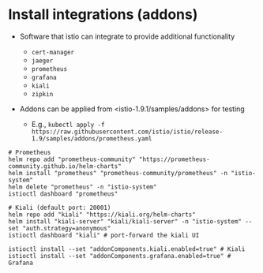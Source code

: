 # Install integrations (addons)

- Software that istio can integrate to provide additional functionality
  - `cert-manager`
  - `jaeger`
  - `prometheus`
  - `grafana`
  - `kiali`
  - `zipkin`

- Addons can be applied from <istio-1.9.1/samples/addons> for testing
  - E.g., `kubectl apply -f https://raw.githubusercontent.com/istio/istio/release-1.9/samples/addons/prometheus.yaml`

```shell
# Prometheus
helm repo add "prometheus-community" "https://prometheus-community.github.io/helm-charts"
helm install "prometheus" "prometheus-community/prometheus" -n "istio-system"
helm delete "prometheus" -n "istio-system"
istioctl dashboard "prometheus"

# Kiali (default port: 20001)
helm repo add "kiali" "https://kiali.org/helm-charts"
helm install "kiali-server" "kiali/kiali-server" -n "istio-system" --set "auth.strategy=anonymous"
istioctl dashboard "kiali" # port-forward the kiali UI

istioctl install --set "addonComponents.kiali.enabled=true" # Kiali
istioctl install --set "addonComponents.grafana.enabled=true" # Grafana
```
